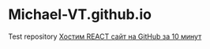 # Michael-VT.github.io
Test repository
<a link href="https://www.youtube.com/watch?v=jnyMoXlbEno"> Хостим REACT сайт на GitHub за 10 минут</a>
